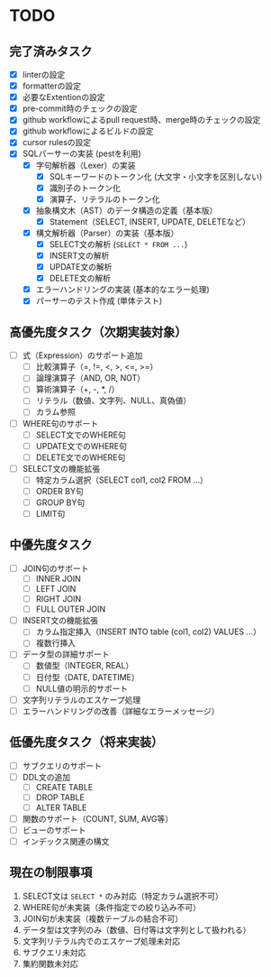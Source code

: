 # TODO

## 完了済みタスク
- [x] linterの設定
- [x] formatterの設定
- [x] 必要なExtentionの設定
- [x] pre-commit時のチェックの設定
- [x] github workflowによるpull request時、merge時のチェックの設定
- [x] github workflowによるビルドの設定
- [x] cursor rulesの設定
- [x] SQLパーサーの実装 (pestを利用)
  - [x] 字句解析器（Lexer）の実装
    - [x] SQLキーワードのトークン化 (大文字・小文字を区別しない)
    - [x] 識別子のトークン化
    - [x] 演算子、リテラルのトークン化
  - [x] 抽象構文木（AST）のデータ構造の定義（基本版）
    - [x] Statement（SELECT, INSERT, UPDATE, DELETEなど）
  - [x] 構文解析器（Parser）の実装（基本版）
    - [x] SELECT文の解析 (`SELECT * FROM ...`)
    - [x] INSERT文の解析
    - [x] UPDATE文の解析
    - [x] DELETE文の解析
  - [x] エラーハンドリングの実装 (基本的なエラー処理)
  - [x] パーサーのテスト作成 (単体テスト)

## 高優先度タスク（次期実装対象）
- [ ] 式（Expression）のサポート追加
  - [ ] 比較演算子（=, !=, <, >, <=, >=）
  - [ ] 論理演算子（AND, OR, NOT）
  - [ ] 算術演算子（+, -, *, /）
  - [ ] リテラル（数値、文字列、NULL、真偽値）
  - [ ] カラム参照
- [ ] WHERE句のサポート
  - [ ] SELECT文でのWHERE句
  - [ ] UPDATE文でのWHERE句
  - [ ] DELETE文でのWHERE句
- [ ] SELECT文の機能拡張
  - [ ] 特定カラム選択（SELECT col1, col2 FROM ...）
  - [ ] ORDER BY句
  - [ ] GROUP BY句
  - [ ] LIMIT句

## 中優先度タスク
- [ ] JOIN句のサポート
  - [ ] INNER JOIN
  - [ ] LEFT JOIN
  - [ ] RIGHT JOIN
  - [ ] FULL OUTER JOIN
- [ ] INSERT文の機能拡張
  - [ ] カラム指定挿入（INSERT INTO table (col1, col2) VALUES ...）
  - [ ] 複数行挿入
- [ ] データ型の詳細サポート
  - [ ] 数値型（INTEGER, REAL）
  - [ ] 日付型（DATE, DATETIME）
  - [ ] NULL値の明示的サポート
- [ ] 文字列リテラルのエスケープ処理
- [ ] エラーハンドリングの改善（詳細なエラーメッセージ）

## 低優先度タスク（将来実装）
- [ ] サブクエリのサポート
- [ ] DDL文の追加
  - [ ] CREATE TABLE
  - [ ] DROP TABLE
  - [ ] ALTER TABLE
- [ ] 関数のサポート（COUNT, SUM, AVG等）
- [ ] ビューのサポート
- [ ] インデックス関連の構文

## 現在の制限事項
1. SELECT文は `SELECT *` のみ対応（特定カラム選択不可）
2. WHERE句が未実装（条件指定での絞り込み不可）
3. JOIN句が未実装（複数テーブルの結合不可）
4. データ型は文字列のみ（数値、日付等は文字列として扱われる）
5. 文字列リテラル内でのエスケープ処理未対応
6. サブクエリ未対応
7. 集約関数未対応